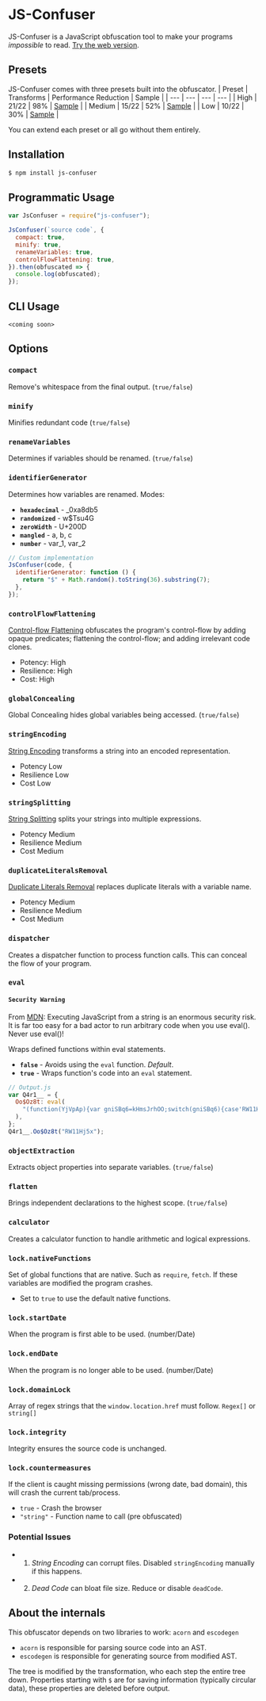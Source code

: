 # JS-Confuser

JS-Confuser is a JavaScript obfuscation tool to make your programs _impossible_ to read. [Try the web version](https://hungry-shannon-c1ce6b.netlify.app/).

## Presets

JS-Confuser comes with three presets built into the obfuscator.
| Preset | Transforms | Performance Reduction | Sample |
| --- | --- | --- | --- |
| High | 21/22 | 98% | [Sample](https://github.com/MichaelXF/js-confuser/blob/master/samples/high.js) |
| Medium | 15/22 | 52% | [Sample](https://github.com/MichaelXF/js-confuser/blob/master/samples/medium.js) |
| Low | 10/22 | 30% | [Sample](https://github.com/MichaelXF/js-confuser/blob/master/samples/low.js) |

You can extend each preset or all go without them entirely.

## Installation

```bash
$ npm install js-confuser
```

## Programmatic Usage

```js
var JsConfuser = require("js-confuser");

JsConfuser(`source code`, {
  compact: true,
  minify: true,
  renameVariables: true,
  controlFlowFlattening: true,
}).then(obfuscated => {
  console.log(obfuscated);
});
```

## CLI Usage

```shell
<coming soon>
```

## Options

### `compact`

Remove's whitespace from the final output. (`true/false`)

### `minify`

Minifies redundant code (`true/false`)

### `renameVariables`

Determines if variables should be renamed. (`true/false`)

### `identifierGenerator`

Determines how variables are renamed.
Modes:

- **`hexadecimal`** - \_0xa8db5
- **`randomized`** - w$Tsu4G
- **`zeroWidth`** - U+200D
- **`mangled`** - a, b, c
- **`number`** - var_1, var_2

```js
// Custom implementation
JsConfuser(code, {
  identifierGenerator: function () {
    return "$" + Math.random().toString(36).substring(7);
  },
});
```

### `controlFlowFlattening`

[Control-flow Flattening](https://docs.jscrambler.com/code-integrity/documentation/transformations/control-flow-flattening) obfuscates the program's control-flow by
adding opaque predicates; flattening the control-flow; and adding irrelevant code clones.

- Potency: High
- Resilience: High
- Cost: High

### `globalConcealing`

Global Concealing hides global variables being accessed. (`true/false`)

### `stringEncoding`

[String Encoding](https://docs.jscrambler.com/code-integrity/documentation/transformations/string-encoding) transforms a string into an encoded representation.

- Potency Low
- Resilience Low
- Cost Low

### `stringSplitting`

[String Splitting](https://docs.jscrambler.com/code-integrity/documentation/transformations/string-splitting) splits your strings into multiple expressions.

- Potency Medium
- Resilience Medium
- Cost Medium

### `duplicateLiteralsRemoval`

[Duplicate Literals Removal](https://docs.jscrambler.com/code-integrity/documentation/transformations/duplicate-literals-removal) replaces duplicate literals with a variable name.

- Potency Medium
- Resilience Medium
- Cost Medium

### `dispatcher`

Creates a dispatcher function to process function calls. This can conceal the flow of your program.

### `eval`

#### **`Security Warning`**

From [MDN](<(https://developer.mozilla.org/en-US/docs/Web/JavaScript/Reference/Global_Objects/eval)**>): Executing JavaScript from a string is an enormous security risk. It is far too easy
for a bad actor to run arbitrary code when you use eval(). Never use eval()!

Wraps defined functions within eval statements.

- **`false`** - Avoids using the `eval` function. _Default_.
- **`true`** - Wraps function's code into an `eval` statement.

```js
// Output.js
var Q4r1__ = {
  Oo$Oz8t: eval(
    "(function(YjVpAp){var gniSBq6=kHmsJrhOO;switch(gniSBq6){case'RW11Hj5x':return console;}});"
  ),
};
Q4r1__.Oo$Oz8t("RW11Hj5x");
```

### `objectExtraction`

Extracts object properties into separate variables. (`true/false`)

### `flatten`

Brings independent declarations to the highest scope. (`true/false`)

### `calculator`

Creates a calculator function to handle arithmetic and logical expressions.

### `lock.nativeFunctions`

Set of global functions that are native. Such as `require`, `fetch`. If these variables are modified the program crashes.

- Set to `true` to use the default native functions.

### `lock.startDate`

When the program is first able to be used. (number/Date)

### `lock.endDate`

When the program is no longer able to be used. (number/Date)

### `lock.domainLock`

Array of regex strings that the `window.location.href` must follow. `Regex[]` or `string[]`

### `lock.integrity`

Integrity ensures the source code is unchanged.

### `lock.countermeasures`

If the client is caught missing permissions (wrong date, bad domain), this will crash the current tab/process.

- `true` - Crash the browser
- `"string"` - Function name to call (pre obfuscated)

### Potential Issues
 * 1. *String Encoding* can corrupt files. Disabled `stringEncoding` manually if this happens.
 * 2. *Dead Code* can bloat file size. Reduce or disable `deadCode`.

## About the internals

This obfuscator depends on two libraries to work: `acorn` and `escodegen`

- `acorn` is responsible for parsing source code into an AST.
- `escodegen` is responsible for generating source from modified AST.

The tree is modified by the transformation, who each step the entire tree down.
Properties starting with `$` are for saving information (typically circular data),
these properties are deleted before output.
